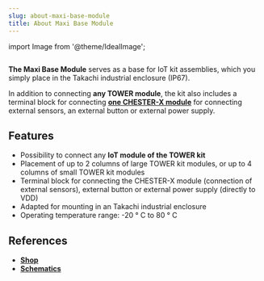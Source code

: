 ```yaml
---
slug: about-maxi-base-module
title: About Maxi Base Module
---
```

import Image from '@theme/IdealImage';

<div class="container">
  <div class="row">
    <div class="col col--4">
      <div><Image img={require('./1-wire-module.png')} /></div>
    </div>
    <div class="col col--6">
      <p>
        <b>The Maxi Base Module</b> serves as a base for IoT kit assemblies, which you simply place in the Takachi industrial enclosure (IP67).
      </p>
      <p>
        In addition to connecting <b>any TOWER module</b>, the kit also includes a terminal block for connecting <a href="../../chester/extension-modules/"><b>one CHESTER-X module</b></a> for connecting external sensors, an external button or external power supply.
      </p>
    </div>
  </div>
</div>

## Features
- Possibility to connect any **IoT module of the TOWER kit**
- Placement of up to 2 columns of large TOWER kit modules, or up to 4 columns of small TOWER kit modules
- Terminal block for connecting the CHESTER-X module (connection of external sensors), external button or external power supply (directly to VDD)
- Adapted for mounting in an Takachi industrial enclosure
- Operating temperature range: -20 ° C to 80 ° C

## References
- [**Shop**](https://shop.hardwario.com/maxi-base-module/)
- [**Schematics**](https://github.com/hardwario/twr-hardware/tree/master/out/bc-module-base-maxi)
